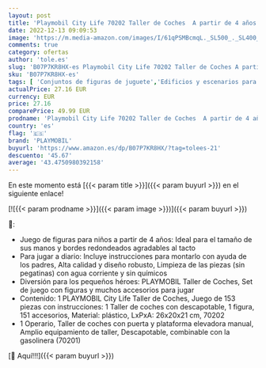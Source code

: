 ```yaml
---
layout: post
title: 'Playmobil City Life 70202 Taller de Coches  A partir de 4 años [Exclusivo]'
date: 2022-12-13 09:09:53
image: 'https://m.media-amazon.com/images/I/61qPSMBcmqL._SL500_._SL400_.jpg'
comments: true
category: ofertas
author: 'tole.es'
slug: 'B07P7KR8HX-es Playmobil City Life 70202 Taller de Coches A partir de 4...'
sku: 'B07P7KR8HX-es'
tags: [ 'Conjuntos de figuras de juguete','Edificios y escenarios para coches y figuras  de acción para niños','Garajes de juguete','Juguetes','Juguetes y juegos','Muñecos y figuras','playmobil','🇪🇸', ]
actualPrice: 27.16 EUR
currency: EUR
price: 27.16
comparePrice: 49.99 EUR
prodname: 'Playmobil City Life 70202 Taller de Coches  A partir de 4 años [Exclusivo]'
country: 'es'
flag: '🇪🇸'
brand: 'PLAYMOBIL'
buyurl: 'https://www.amazon.es/dp/B07P7KR8HX/?tag=tolees-21'
descuento: '45.67'
average: '43.4750980392158'
---
```


En este momento está [{{< param title >}}]({{< param buyurl >}}) en el siguiente enlace!

[![{{< param prodname >}}]({{< param image >}})]({{< param buyurl >}})

🔎:

- Juego de figuras para niños a partir de 4 años: Ideal para el tamaño de sus manos y bordes redondeados agradables al tacto
- Para jugar a diario: Incluye instrucciones para montarlo con ayuda de los padres, Alta calidad y diseño robusto, Limpieza de las piezas (sin pegatinas) con agua corriente y sin químicos
- Diversión para los pequeños héroes: PLAYMOBIL Taller de Coches, Set de juego con figuras y muchos accesorios para jugar
- Contenido: 1 PLAYMOBIL City Life Taller de Coches, Juego de 153 piezas con instrucciones: 1 Taller de coches con descapotable, 1 figura, 151 accesorios, Material: plástico, LxPxA: 26x20x21 cm, 70202
- 1 Operario, Taller de coches con puerta y plataforma elevadora manual, Amplio equipamiento de taller, Descapotable, combinable con la gasolinera (70201)

[🛒 Aquí!!!]({{< param buyurl >}})

